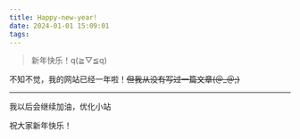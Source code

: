 ```yaml
---
title: Happy-new-year!
date: 2024-01-01 15:09:01
tags:
---
```


> 新年快乐！q(≧▽≦q)

不知不觉，我的网站已经一年啦！~~但我从没有写过一篇文章(＠_＠;)~~

------

我以后会继续加油，优化小站

祝大家新年快乐！
